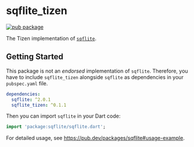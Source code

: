 # sqflite_tizen

[![pub package](https://img.shields.io/pub/v/sqflite_tizen.svg)](https://pub.dev/packages/sqflite_tizen)

The Tizen implementation of [`sqflite`](https://pub.dev/packages/sqflite).

## Getting Started

This package is not an _endorsed_ implementation of `sqflite`. Therefore, you have to include `sqflite_tizen` alongside `sqflite` as dependencies in your `pubspec.yaml` file.

```yaml
dependencies:
  sqflite: ^2.0.1
  sqflite_tizen: ^0.1.1
```

Then you can import `sqflite` in your Dart code:

```dart
import 'package:sqflite/sqflite.dart';
```

For detailed usage, see https://pub.dev/packages/sqflite#usage-example.
